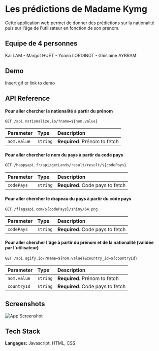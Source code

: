 # Les prédictions de Madame Kymg

Cette application web permet de donner des prédictions sur la nationalité puis sur l'âge de l'utilisateur en fonction de son prénom. 

## Equipe de 4 personnes

Kai LAM - Margot HUET - Yoann LORDINOT - Ghislaine AYBRAM

## Demo

Insert gif or link to demo

## API Reference

#### Pour aller chercher la nationalité à partir du prénom

```http
GET /api.nationalize.io/?name=${nom.value}
```
| Parameter   | Type     | Description                       |
| :---------- | :------- | :-------------------------------- |
| `nom.value` | `string` | **Required**. Prénom to fetch     |

#### Pour aller chercher le nom du pays à partir du code pays

```http
GET /happyapi.fr/api/getLands/result/result/${codePays}
```
| Parameter   | Type     | Description                       |
| :---------- | :------- | :-------------------------------- |
| `codePays`  | `string` | **Required**. Code pays to fetch  |

#### Pour aller chercher le drapeau du pays à partir du code pays

```http
GET /flagsapi.com/${codePays}/shiny/64.png
```
| Parameter   | Type     | Description                       |
| :---------- | :------- | :-------------------------------- |
| `codePays`  | `string` | **Required**. Code pays to fetch  |

#### Pour aller chercher l'âge à partir du prénom et de la nationalité (validée par l'utilisateur)

```http
GET /api.agify.io/?name=${nom.value}&country_id=${countryId}
```
| Parameter   | Type     | Description                       |
| :---------- | :------- | :-------------------------------- |
| `nom.value` | `string` | **Required**. Prénom to fetch     |
| `countryId` | `string` | **Required**. Code pays to fetch  |

## Screenshots

![App Screenshot](https://via.placeholder.com/468x300?text=App+Screenshot+Here)

## Tech Stack

**Langages:** Javascript, HTML, CSS
